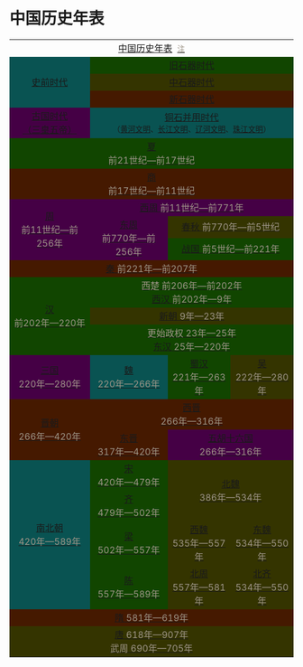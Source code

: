 # 中国历史年表

<table style="text-align: center; margin: 0 auto">
    <tr>
    <td colspan="4">
        <a
        href="https://zh.wikipedia.org/wiki/Template:中国历史"
        title="中国历史年表"
        >中国历史年表</a
        >&nbsp;
        <a
        href="https://zh.wikipedia.org/wiki/Template:Neolithic_cultures_of_China"
        title="表格说明"
        ><small style="color: #9d9487">注</small></a
        >
    </td>
    </tr>
    <tr>
    <td rowspan="3" style="background-color: #095352">
        <a href="https://zh.wikipedia.org/wiki/中国史前文化" title="史前时代"
        >史前时代</a
        >
    </td>
    <td colspan="3" style="background-color: #114500">
        <a
        href="https://zh.wikipedia.org/wiki/中国旧石器文化列表"
        title="旧石器时代"
        >旧石器时代</a
        >
    </td>
    </tr>
    <tr>
    <td colspan="3" style="background-color: #343400">
        <a
        href="https://zh.wikipedia.org/wiki/中国中石器文化列表"
        title="中石器时代"
        >中石器时代</a
        >
    </td>
    </tr>
    <tr>
    <td colspan="3" style="background-color: #451900">
        <a
        href="http://zh.wikipedia.org/wiki/中国新石器文化列表"
        title="新石器时代"
        >新石器时代</a
        >
    </td>
    </tr>
    <tr>
    <td style="background-color: #450045">
        <a
        href="https://zh.wikipedia.org/wiki/%E5%8F%A4%E5%9B%BD%E6%97%B6%E4%BB%A3"
        title="古国时代"
        >古国时代<br />（三皇五帝）</a
        >
    </td>
    <td colspan="3" style="background-color: #095352">
        <a
        href="https://zh.wikipedia.org/wiki/%E9%93%9C%E7%9F%B3%E5%B9%B6%E7%94%A8%E6%97%B6%E4%BB%A3"
        title="铜石并用时代"
        >铜石并用时代</a
        ><br />
        <small>
        （<a href="https://zh.wikipedia.org/wiki/黄河文明" title="黄河文明"
            >黄河文明</a
        >、<a href="https://zh.wikipedia.org/wiki/长江文明" title="长江文明"
            >长江文明</a
        >、<a href="https://zh.wikipedia.org/wiki/辽河文明" title="辽河文明"
            >辽河文明</a
        >、<a
            href="https://zh.wikipedia.org/wiki/珠江文明"
            class="mw-redirect"
            title="珠江文明"
            >珠江文明</a
        >）
        </small>
    </td>
    </tr>
    <tr>
    <td colspan="4" style="background-color: #114500">
        <a href="https://zh.wikipedia.org/wiki/夏朝" title="夏朝"
        >夏<br /><span style="color: #9d9487">前21世纪—前17世纪</span></a
        >
    </td>
    </tr>
    <tr>
    <td colspan="4" style="background-color: #451900">
        <a href="https://zh.wikipedia.org/wiki/商朝" title="商朝"
        >商<br /><span style="color: #9d9487">前17世纪—前11世纪</span></a
        >
    </td>
    </tr>
    <tr>
    <td rowspan="3" style="background-color: #450045">
        <a href="https://zh.wikipedia.org/wiki/周朝" title="周朝"
        >周<br /><span style="color: #9d9487">前11世纪—前256年</span></a
        >
    </td>
    <td colspan="3" style="background-color: #450045">
        <a href="https://zh.wikipedia.org/wiki/西周" title="西周"
        >西周&nbsp;<span style="color: #9d9487">前11世纪—前771年</span></a
        >
    </td>
    </tr>
    <tr>
    <td rowspan="2" style="background-color: #450045">
        <a href="https://zh.wikipedia.org/wiki/东周" title="东周"
        >东周<br /><span style="color: #9d9487">前770年—前256年</span></a
        >
    </td>
    <td colspan="2" style="background-color: #343400">
        <a href="https://zh.wikipedia.org/wiki/春秋" title="春秋"
        >春秋&nbsp;<span style="color: #9d9487">前770年—前5世纪</span></a
        >
    </td>
    </tr>
    <tr>
    <td colspan="2" style="background-color: #114500">
        <a href="https://zh.wikipedia.org/wiki/战国" title="战国"
        >战国&nbsp;<span style="color: #9d9487">前5世纪—前221年</span></a
        >
    </td>
    </tr>
    <tr>
    <td colspan="4" style="background-color: #451900">
        <a href="https://zh.wikipedia.org/wiki/秦朝" title="秦朝"
        >秦&nbsp;<span style="color: #9d9487">前221年—前207年</span></a
        >
    </td>
    </tr>
    <tr>
    <td rowspan="3" style="background-color: #114500">
        <a href="https://zh.wikipedia.org/wiki/汉朝" title="汉朝"
        >汉<br /><span style="color: #9d9487">前202年—220年</span></a
        >
    </td>
    <td colspan="3" style="background-color: #114500">
        <a href="https://zh.wikipedia.org/wiki/西楚" title="西楚"
        ><span style="color: #9d9487">西楚&nbsp;前206年—前202年</span></a
        ><br />
        <a href="https://zh.wikipedia.org/wiki/西汉" title="西汉"
        >西汉&nbsp;<span style="color: #9d9487">前202年—9年</span></a
        >
    </td>
    </tr>
    <tr>
    <td colspan="3" style="background-color: #343400">
        <a href="https://zh.wikipedia.org/wiki/新朝" title="新朝"
        >新朝&nbsp;<span style="color: #9d9487">9年—23年</span></a
        >
    </td>
    </tr>
    <tr>
    <td colspan="3" style="background-color: #114500">
        <a href="https://zh.wikipedia.org/wiki/更始政权" title="更始政权"
        ><span style="color: #9d9487">更始政权&nbsp;23年—25年</span></a
        ><br />
        <a href="https://zh.wikipedia.org/wiki/东汉" title="东汉"
        >东汉&nbsp;<span style="color: #9d9487">25年—220年</span></a
        >
    </td>
    </tr>
    <tr>
    <td style="background-color: #450045">
        <a href="https://zh.wikipedia.org/wiki/三国" title="三国"
        >三国<br /><span style="color: #9d9487">220年—280年</span></a
        >
    </td>
    <td style="background-color: #095352">
        <a href="https://zh.wikipedia.org/wiki/曹魏" title="曹魏"
        >魏<br /><span style="color: #9d9487">220年—266年</span></a
        >
    </td>
    <td style="background-color: #114500">
        <a href="https://zh.wikipedia.org/wiki/蜀汉" title="蜀汉"
        >蜀汉<br /><span style="color: #9d9487">221年—263年</span></a
        >
    </td>
    <td style="background-color: #343400">
        <a href="https://zh.wikipedia.org/wiki/孙吴" title="孙吴"
        >吴<br /><span style="color: #9d9487">222年—280年</span></a
        >
    </td>
    </tr>
    <tr>
    <td rowspan="2" style="background-color: #451900">
        <a href="https://zh.wikipedia.org/wiki/晋朝" title="晋朝"
        >晋朝<br /><span style="color: #9d9487">266年—420年</span></a
        >
    </td>
    <td colspan="3" style="background-color: #451900">
        <a href="https://zh.wikipedia.org/wiki/西晋" title="西晋"
        >西晋<br /><span style="color: #9d9487">266年—316年</span></a
        >
    </td>
    </tr>
    <tr>
    <td style="background-color: #451900">
        <a href="https://zh.wikipedia.org/wiki/东晋" title="东晋"
        >东晋<br /><span style="color: #9d9487">317年—420年</span></a
        >
    </td>
    <td colspan="2" style="background-color: #450045">
        <a href="https://zh.wikipedia.org/wiki/五胡十六国" title="五胡十六国"
        >五胡十六国<br /><span style="color: #9d9487">266年—316年</span></a
        >
    </td>
    </tr>
    <tr>
    <td rowspan="4" style="background-color: #095352">
        <a href="https://zh.wikipedia.org/wiki/南北朝" title="南北朝"
        >南北朝<br /><span style="color: #9d9487">420年—589年</span></a
        >
    </td>
    <td style="background-color: #114500">
        <a href="https://zh.wikipedia.org/wiki/刘宋" title="刘宋"
        >宋<br /><span style="color: #9d9487">420年—479年</span></a
        >
    </td>
    <td colspan="2" rowspan="2" style="background-color: #343400">
        <a href="https://zh.wikipedia.org/wiki/北魏" title="北魏"
        >北魏<br /><span style="color: #9d9487">386年—534年</span></a
        >
    </td>
    </tr>
    <tr>
    <td style="background-color: #114500">
        <a href="https://zh.wikipedia.org/wiki/南齐" title="南齐"
        >齐<br /><span style="color: #9d9487">479年—502年</span></a
        >
    </td>
    </tr>
    <tr>
    <td style="background-color: #114500">
        <a href="https://zh.wikipedia.org/wiki/梁_(南朝)" title="梁(南朝)"
        >梁<br /><span style="color: #9d9487">502年—557年</span></a
        >
    </td>
    <td style="background-color: #343400">
        <a href="https://zh.wikipedia.org/wiki/西魏" title="西魏"
        >西魏<br /><span style="color: #9d9487">535年—557年</span></a
        >
    </td>
    <td style="background-color: #343400">
        <a href="https://zh.wikipedia.org/wiki/东魏" title="东魏"
        >东魏<br /><span style="color: #9d9487">534年—550年</span></a
        >
    </td>
    </tr>
    <tr>
    <td style="background-color: #114500">
        <a href="https://zh.wikipedia.org/wiki/陈_(南朝)" title="陈(南朝)"
        >陈<br /><span style="color: #9d9487">557年—589年</span></a
        >
    </td>
    <td style="background-color: #343400">
        <a href="https://zh.wikipedia.org/wiki/北周" title="北周"
        >北周<br /><span style="color: #9d9487">557年—581年</span></a
        >
    </td>
    <td style="background-color: #343400">
        <a href="https://zh.wikipedia.org/wiki/北齐" title="北齐"
        >北齐<br /><span style="color: #9d9487">534年—550年</span></a
        >
    </td>
    </tr>
    <tr>
    <td colspan="4" style="background-color: #451900">
        <a href="https://zh.wikipedia.org/wiki/隋朝" title="隋朝"
        >隋&nbsp;<span style="color: #9d9487">581年—619年</span></a
        >
    </td>
    </tr>
    <tr>
    <td colspan="4" style="background-color: #343400">
        <a href="https://zh.wikipedia.org/wiki/唐朝" title="唐朝"
        >唐&nbsp;<span style="color: #9d9487">618年—907年</span></a
        ><br />
        <a href="https://zh.wikipedia.org/wiki/武周" title="武周"
        ><span style="color: #9d9487">武周&nbsp;690年—705年</span></a
        >
    </td>
    </tr>
</table>

